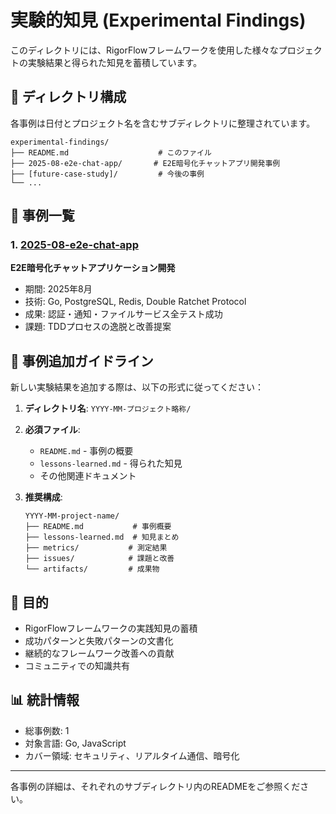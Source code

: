 # 実験的知見 (Experimental Findings)

このディレクトリには、RigorFlowフレームワークを使用した様々なプロジェクトの実験結果と得られた知見を蓄積しています。

## 📁 ディレクトリ構成

各事例は日付とプロジェクト名を含むサブディレクトリに整理されています。

```
experimental-findings/
├── README.md                    # このファイル
├── 2025-08-e2e-chat-app/       # E2E暗号化チャットアプリ開発事例
├── [future-case-study]/         # 今後の事例
└── ...
```

## 🔬 事例一覧

### 1. [2025-08-e2e-chat-app](./2025-08-e2e-chat-app/)
**E2E暗号化チャットアプリケーション開発**
- 期間: 2025年8月
- 技術: Go, PostgreSQL, Redis, Double Ratchet Protocol
- 成果: 認証・通知・ファイルサービス全テスト成功
- 課題: TDDプロセスの逸脱と改善提案

## 📝 事例追加ガイドライン

新しい実験結果を追加する際は、以下の形式に従ってください：

1. **ディレクトリ名**: `YYYY-MM-プロジェクト略称/`
2. **必須ファイル**:
   - `README.md` - 事例の概要
   - `lessons-learned.md` - 得られた知見
   - その他関連ドキュメント

3. **推奨構成**:
   ```
   YYYY-MM-project-name/
   ├── README.md           # 事例概要
   ├── lessons-learned.md  # 知見まとめ
   ├── metrics/           # 測定結果
   ├── issues/            # 課題と改善
   └── artifacts/         # 成果物
   ```

## 🎯 目的

- RigorFlowフレームワークの実践知見の蓄積
- 成功パターンと失敗パターンの文書化
- 継続的なフレームワーク改善への貢献
- コミュニティでの知識共有

## 📊 統計情報

- 総事例数: 1
- 対象言語: Go, JavaScript
- カバー領域: セキュリティ、リアルタイム通信、暗号化

---

各事例の詳細は、それぞれのサブディレクトリ内のREADMEをご参照ください。